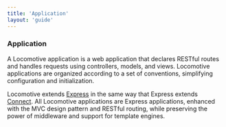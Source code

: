 ```yaml
---
title: 'Application'
layout: 'guide'
---
```


### Application

A Locomotive application is a web application that declares RESTful routes and
handles requests using controllers, models, and views.  Locomotive applications
are organized according to a set of conventions, simplifying configuration and
initialization.

Locomotive extends [Express](http://expressjs.com/) in the same way that Express
extends [Connect](http://www.senchalabs.org/connect/).  All Locomotive
applications are Express applications, enhanced with the MVC design pattern and
RESTful routing, while preserving the power of middleware and support for
template engines.